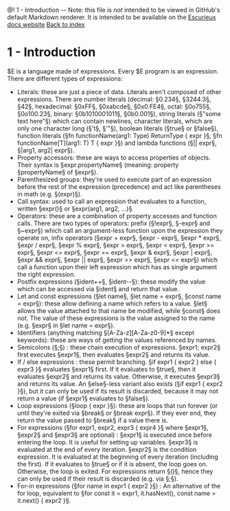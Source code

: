 @! 1 - Introduction
-- Note: this file is *not* intended to be viewed in GitHub's default Markdown renderer. It is intended to be available on the [Escurieux docs website](https://astroide.github.io/escurieux)
[Back to index](/escurieux/index.html)
# 1 - Introduction
$E is a language made of expressions. Every $E program is an expression.
There are different types of expressions:
* Literals: these are just a piece of data. Literals aren't composed of other expressions. There are number literals (decimal: §0.234§, §3244.3§, §42§, hexadecimal: §0xFF§, §0xabcde§, §0x0.FE4§, octal: §0o755§, §0o100.23§, binary: §0b1010001011§, §0b0.001§), string literals (§"some text here"§) which can contain newlines, character literals, which are only one character long (§'t§, §'"§), boolean literals (§true§ or §false§), function literals (§fn functionName(arg1: Type) ReturnType { expr }§, §fn functionName[T](arg1: T) T { expr }§) and lambda functions (§|| expr§, §|arg1, arg2| expr§).
* Property accessors: these are ways to access properties of objects. Their syntax is §expr.propertyName§ (meaning: property §propertyName§ of §expr§).
* Parenthesized groups: they're used to execute part of an expression before the rest of the expression (precedence) and act like parentheses in math (e.g. §(expr)§).
* Call syntax: used to call an expression that evaluates to a function, written §expr()§ or §expr(arg1, arg2, ...)§
* Operators: these are a combination of property accesses and function calls. There are two types of operators: prefix (§!expr§, §-expr§ and §~expr§) which call an argument-less function upon the expression they operate on, infix operators (§expr + expr§, §expr - expr§, §expr * expr§, §expr / expr§, §expr % expr§, §expr > expr§, §expr < expr§, §expr >= expr§, §expr <= expr§, §expr == expr§, §expr & expr§, §expr | expr§, §expr && expr§, §expr || expr§, §expr >> expr§, §expr << expr§) which call a function upon their left expression which has as single argument the right expression.
* Postfix expressions (§ident++§, §ident--§): these modify the value which can be accessed via §ident§ and return that value.
* Let and const expressions (§let name§, §let name = expr§, §const name = expr§): these allow defining a name which refers to a value. §let§ allows the value attached to that name be modified, while §const§ does not. The value of these expressions is the value assigned to the name (e.g. §expr§ in §let name = expr§).
* Identifiers (anything matching §[A-Za-z][A-Za-z0-9]*§ except keywords): these are ways of getting the values referenced by names.
* Semicolons (§;§) : these chain execution of expressions. §expr1; expr2§ first executes §expr1§, then evaluates §expr2§ and returns its value.
* If / else expressions : these permit branching. §if expr1 { expr2 } else { expr3 }§ evaluates §expr1§ first. If it evaluates to §true§, then it evaluates §expr2§ and returns its value. Otherwise, it executes §expr3§ and returns its value. An §else§-less variant also exists (§if expr1 { expr2 }§), but it can only be used if its result is discarded, because it may not return a value (if §expr1§ evaluates to §false§).
* Loop expressions (§loop { expr }§): these are loops that run forever (or until they're exited via §break§ or §break expr§). If they ever end, they return the value passed to §break§ if a value there is.
* For expressions (§for expr1, expr2, expr3 { expr4 }§ where §expr1§, §expr2§ and §expr3§ are optional) : §expr1§ is executed once before entering the loop. It is useful for setting up variables. §expr3§ is evaluated at the end of every iteration. §expr2§ is the condition expression. It is evaluated at the beginning of every iteration (including the first). If it evaluates to §true§ or if it is absent, the loop goes on. Otherwise, the loop is exited. For expressions return §()§, hence they can only be used if their result is discarded (e.g. via §;§).
* For-in expressions (§for name in expr1 { expr2 }§) : An alternative of the for loop, equivalent to §for const it = expr1, it.hasNext(), const name = it.next() { expr2 }§.